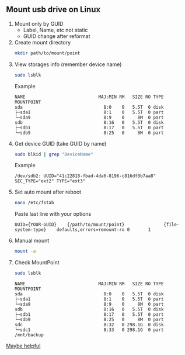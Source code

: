 ## Mount usb drive on Linux
1) Mount only by GUID 
   - Label, Name, etc not static
   - GUID change after reformat
2) Create mount directory
   ```bash
   mkdir path/to/mount/point
   ```
3) View storages info (remember device name)
   ```bash
   sudo lsblk 
   ```
   Example 
   ```
   NAME                            MAJ:MIN RM   SIZE RO TYPE  MOUNTPOINT
   sda                               8:0    0   5.5T  0 disk  
   ├─sda1                            8:1    0   5.5T  0 part  
   └─sda9                            8:9    0     8M  0 part  
   sdb                               8:16   0   5.5T  0 disk  
   ├─sdb1                            8:17   0   5.5T  0 part  
   └─sdb9                            8:25   0     8M  0 part  
   ```
4) Get device GUID (take GUID by name)
   ```bash
   sudo blkid | grep "DeviceName"
   ```
   Example
   ```
   /dev/sdb2: UUID="41c22818-fbad-4da6-8196-c816df0b7aa8" SEC_TYPE="ext2" TYPE="ext3" 
   ```
5) Set auto mount after reboot
   ```bash
   nano /etc/fstab
   ```
   Paste last line with your options
   ```
   UUID={YOUR-GUID}    {/path/to/mount/point}               {file-system-type}    defaults,errors=remount-ro 0       1
   ```
6) Manual mount
   ```bash
   mount -a
   ```
7) Check MountPoint
   ```bash
   sudo lsblk
   ```
   ```
   NAME                            MAJ:MIN RM   SIZE RO TYPE  MOUNTPOINT
   sda                               8:0    0   5.5T  0 disk  
   ├─sda1                            8:1    0   5.5T  0 part  
   └─sda9                            8:9    0     8M  0 part  
   sdb                               8:16   0   5.5T  0 disk  
   ├─sdb1                            8:17   0   5.5T  0 part  
   └─sdb9                            8:25   0     8M  0 part  
   sdc                               8:32   0 298.1G  0 disk  
   └─sdc1                            8:33   0 298.1G  0 part  /mnt/backup
   ```

[Maybe helpful](https://www.cyberciti.biz/faq/linux-finding-using-uuids-to-update-fstab/)